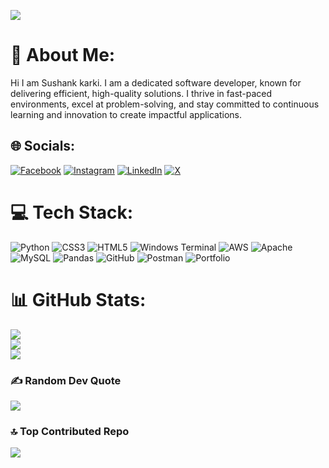 ![]([https://img.shields.io/badge/python-3670A0?style=for-the-badge&logo=python&logoColor=ffdd54](https://media.licdn.com/dms/image/v2/D5616AQF-d0YqGT6-RA/profile-displaybackgroundimage-shrink_350_1400/profile-displaybackgroundimage-shrink_350_1400/0/1737894682864?e=1743638400&v=beta&t=YEuc8Txe5hBBGZYEQ2aHM59OGXbSQy6md1NAh1dtTMY))

# 💫 About Me:
Hi I am Sushank karki. I am a dedicated software developer, known for delivering efficient, high-quality solutions. I thrive in fast-paced environments, excel at problem-solving, and stay committed to continuous learning and innovation to create impactful applications.


## 🌐 Socials:
[![Facebook](https://img.shields.io/badge/Facebook-%231877F2.svg?logo=Facebook&logoColor=white)](https://facebook.com/profile.php?id=100075498776312) [![Instagram](https://img.shields.io/badge/Instagram-%23E4405F.svg?logo=Instagram&logoColor=white)](https://instagram.com/sushank_krab) [![LinkedIn](https://img.shields.io/badge/LinkedIn-%230077B5.svg?logo=linkedin&logoColor=white)](https://linkedin.com/in/sushankkarki) [![X](https://img.shields.io/badge/X-black.svg?logo=X&logoColor=white)](https://x.com/KarkiSushank) 

# 💻 Tech Stack:
![Python](https://img.shields.io/badge/python-3670A0?style=for-the-badge&logo=python&logoColor=ffdd54) ![CSS3](https://img.shields.io/badge/css3-%231572B6.svg?style=for-the-badge&logo=css3&logoColor=white) ![HTML5](https://img.shields.io/badge/html5-%23E34F26.svg?style=for-the-badge&logo=html5&logoColor=white) ![Windows Terminal](https://img.shields.io/badge/Windows%20Terminal-%234D4D4D.svg?style=for-the-badge&logo=windows-terminal&logoColor=white) ![AWS](https://img.shields.io/badge/AWS-%23FF9900.svg?style=for-the-badge&logo=amazon-aws&logoColor=white) ![Apache](https://img.shields.io/badge/apache-%23D42029.svg?style=for-the-badge&logo=apache&logoColor=white) ![MySQL](https://img.shields.io/badge/mysql-4479A1.svg?style=for-the-badge&logo=mysql&logoColor=white) ![Pandas](https://img.shields.io/badge/pandas-%23150458.svg?style=for-the-badge&logo=pandas&logoColor=white) ![GitHub](https://img.shields.io/badge/github-%23121011.svg?style=for-the-badge&logo=github&logoColor=white) ![Postman](https://img.shields.io/badge/Postman-FF6C37?style=for-the-badge&logo=postman&logoColor=white) ![Portfolio](https://img.shields.io/badge/Portfolio-%23000000.svg?style=for-the-badge&logo=firefox&logoColor=#FF7139)
# 📊 GitHub Stats:
![](https://github-readme-stats.vercel.app/api?username=Sushankkarki1&theme=aura&hide_border=false&include_all_commits=true&count_private=true)<br/>
![](https://github-readme-streak-stats.herokuapp.com/?user=Sushankkarki1&theme=aura&hide_border=false)<br/>
![](https://github-readme-stats.vercel.app/api/top-langs/?username=Sushankkarki1&theme=aura&hide_border=false&include_all_commits=true&count_private=true&layout=compact)

### ✍️ Random Dev Quote
![](https://quotes-github-readme.vercel.app/api?type=horizontal&theme=radical)

### 🔝 Top Contributed Repo
![](https://github-contributor-stats.vercel.app/api?username=Sushankkarki1&limit=5&theme=tokyonight&combine_all_yearly_contributions=true)



